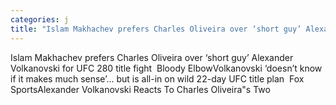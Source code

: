 ```yaml
---
categories: j
title: "Islam Makhachev prefers Charles Oliveira over ‘short guy’ Alexander Volkanovski for UFC 280 title fight  Bloody Elbow"
---
```

Islam Makhachev prefers Charles Oliveira over ‘short guy’ Alexander Volkanovski for UFC 280 title fight&nbsp;&nbsp;Bloody ElbowVolkanovski ‘doesn’t know if it makes much sense’... but is all-in on wild 22-day UFC title plan&nbsp;&nbsp;Fox SportsAlexander Volkanovski Reacts To Charles Oliveira"s Two 
